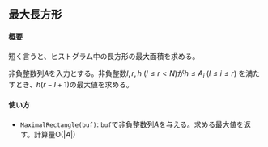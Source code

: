 ## 最大長方形

#### 概要

短く言うと、ヒストグラム中の長方形の最大面積を求める。

非負整数列$A$を入力とする。非負整数$l,r,h$ $(l \leq r \lt N)$が$h \leq A_i$ $(l \leq i \leq r)$ を満たすとき、$h(r-l+1)$の最大値を求める。

#### 使い方

- `MaximalRectangle(buf)`: `buf`で非負整数列$A$を与える。求める最大値を返す。計算量$\mathrm{O}(\vert A \vert)$
